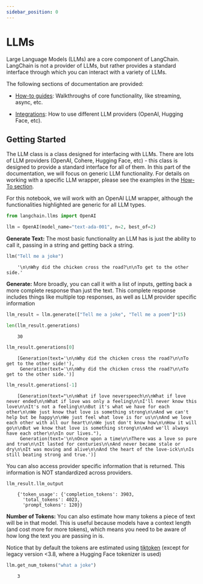 ```yaml
---
sidebar_position: 0
---
```

# LLMs

Large Language Models (LLMs) are a core component of LangChain.
LangChain is not a provider of LLMs, but rather provides a standard interface through which
you can interact with a variety of LLMs.

The following sections of documentation are provided:

- [How-to guides](./examples/async_llm.html): Walkthroughs of core functionality, like streaming, async, etc.

- [Integrations](./integrations.html): How to use different LLM providers (OpenAI, Hugging Face, etc).

## Getting Started

The LLM class is a class designed for interfacing with LLMs. There are lots of LLM providers (OpenAI, Cohere, Hugging Face, etc) - this class is designed to provide a standard interface for all of them. In this part of the documentation, we will focus on generic LLM functionality. For details on working with a specific LLM wrapper, please see the examples in the [How-To section](how_to_guides.rst).

For this notebook, we will work with an OpenAI LLM wrapper, although the functionalities highlighted are generic for all LLM types.

<!-- WARNING: THIS FILE WAS AUTOGENERATED! DO NOT EDIT! Instead, edit the notebook w/the location & name as this file. -->


```python
from langchain.llms import OpenAI
```


```python
llm = OpenAI(model_name="text-ada-001", n=2, best_of=2)
```

**Generate Text:** The most basic functionality an LLM has is just the ability to call it, passing in a string and getting back a string.


```python
llm("Tell me a joke")
```

<CodeOutputBlock lang="python">

```
    '\n\nWhy did the chicken cross the road?\n\nTo get to the other side.'
```

</CodeOutputBlock>

**Generate:** More broadly, you can call it with a list of inputs, getting back a more complete response than just the text. This complete response includes things like multiple top responses, as well as LLM provider specific information


```python
llm_result = llm.generate(["Tell me a joke", "Tell me a poem"]*15)
```


```python
len(llm_result.generations)
```

<CodeOutputBlock lang="python">

```
    30
```

</CodeOutputBlock>


```python
llm_result.generations[0]
```

<CodeOutputBlock lang="python">

```
    [Generation(text='\n\nWhy did the chicken cross the road?\n\nTo get to the other side!'),
     Generation(text='\n\nWhy did the chicken cross the road?\n\nTo get to the other side.')]
```

</CodeOutputBlock>


```python
llm_result.generations[-1]
```

<CodeOutputBlock lang="python">

```
    [Generation(text="\n\nWhat if love neverspeech\n\nWhat if love never ended\n\nWhat if love was only a feeling\n\nI'll never know this love\n\nIt's not a feeling\n\nBut it's what we have for each other\n\nWe just know that love is something strong\n\nAnd we can't help but be happy\n\nWe just feel what love is for us\n\nAnd we love each other with all our heart\n\nWe just don't know how\n\nHow it will go\n\nBut we know that love is something strong\n\nAnd we'll always have each other\n\nIn our lives."),
     Generation(text='\n\nOnce upon a time\n\nThere was a love so pure and true\n\nIt lasted for centuries\n\nAnd never became stale or dry\n\nIt was moving and alive\n\nAnd the heart of the love-ick\n\nIs still beating strong and true.')]
```

</CodeOutputBlock>

You can also access provider specific information that is returned. This information is NOT standardized across providers.


```python
llm_result.llm_output
```

<CodeOutputBlock lang="python">

```
    {'token_usage': {'completion_tokens': 3903,
      'total_tokens': 4023,
      'prompt_tokens': 120}}
```

</CodeOutputBlock>

**Number of Tokens:** You can also estimate how many tokens a piece of text will be in that model. This is useful because models have a context length (and cost more for more tokens), which means you need to be aware of how long the text you are passing in is.

Notice that by default the tokens are estimated using [tiktoken](https://github.com/openai/tiktoken) (except for legacy version <3.8, where a Hugging Face tokenizer is used)


```python
llm.get_num_tokens("what a joke")
```

<CodeOutputBlock lang="python">

```
    3
```

</CodeOutputBlock>
